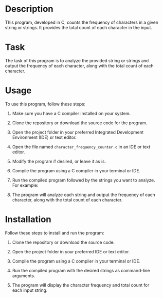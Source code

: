 # Description
This program, developed in C, counts the frequency of characters in a given string or strings. It provides the total count of each character in the input.

# Task
The task of this program is to analyze the provided string or strings and output the frequency of each character, along with the total count of each character.

# Usage
To use this program, follow these steps:

1. Make sure you have a C compiler installed on your system.

2. Clone the repository or download the source code for the program.

3. Open the project folder in your preferred Integrated Development Environment (IDE) or text editor.

4. Open the file named `character_frequency_counter.c` in an IDE or text editor.

5. Modify the program if desired, or leave it as is.

6. Compile the program using a C compiler in your terminal or IDE.

7. Run the compiled program followed by the strings you want to analyze. For example:


8. The program will analyze each string and output the frequency of each character, along with the total count of each character.

# Installation
Follow these steps to install and run the program:

1. Clone the repository or download the source code.

2. Open the project folder in your preferred IDE or text editor.

3. Compile the program using a C compiler in your terminal or IDE.

4. Run the compiled program with the desired strings as command-line arguments.

5. The program will display the character frequency and total count for each input string.
